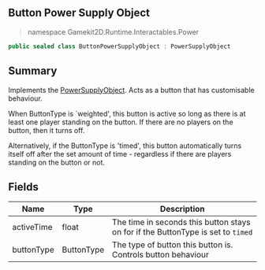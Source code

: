 ## Button Power Supply Object
> namespace Gamekit2D.Runtime.Interactables.Power
```csharp
public sealed class ButtonPowerSupplyObject : PowerSupplyObject
```

## Summary
Implements the [PowerSupplyObject](./PowerSupplyObject.md). Acts as a button that has customisable behaviour.

When ButtonType is `weighted', this button is active so long as there is at least one player standing on the button.
If there are no players on the button, then it turns off.

Alternatively, if the ButtonType is 'timed', this button automatically turns itself off after the set amount of time - regardless if there
are players standing on the button or not.

## Fields
| Name | Type | Description |
|------|------|-------------|
| activeTime | float | The time in seconds this button stays on for if the ButtonType is set to `timed` |
| buttonType | ButtonType | The type of button this button is. Controls button behaviour |